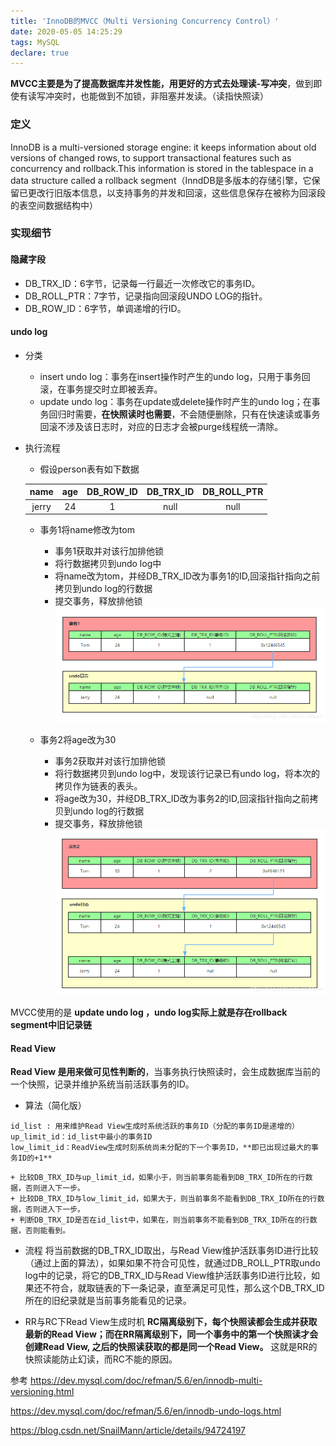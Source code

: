 ```yaml
---
title: 'InnoDB的MVCC（Multi Versioning Concurrency Control）'
date: 2020-05-05 14:25:29
tags: MySQL
declare: true
---
```

**MVCC主要是为了提高数据库并发性能，用更好的方式去处理读-写冲突**，做到即使有读写冲突时，也能做到不加锁，非阻塞并发读。（读指快照读）
###  定义
InnoDB is a multi-versioned storage engine: it keeps information about old versions of changed rows, to support transactional features such as concurrency and rollback.This information is stored in the tablespace in a data structure called a rollback segment（InndDB是多版本的存储引擎，它保留已更改行旧版本信息，以支持事务的并发和回滚，这些信息保存在被称为回滚段的表空间数据结构中）

###  实现细节
####  隐藏字段
+ DB_TRX_ID：6字节，记录每一行最近一次修改它的事务ID。
+ DB_ROLL_PTR：7字节，记录指向回滚段UNDO LOG的指针。
+ DB_ROW_ID：6字节，单调递增的行ID。

####  undo log
+ 分类
    * insert undo log：事务在insert操作时产生的undo log，只用于事务回滚，在事务提交时立即被丢弃。
    * update undo log：事务在update或delete操作时产生的undo log；在事务回归时需要，**在快照读时也需要**，不会随便删除，只有在快速读或事务回滚不涉及该日志时，对应的日志才会被purge线程统一清除。

+ 执行流程
    * 假设person表有如下数据
    
    name | age | DB_ROW_ID | DB_TRX_ID | DB_ROLL_PTR
    :-: | :-: | :-: | :-: | :-: 
    jerry | 24 | 1 | null | null

    * 事务1将name修改为tom
        - 事务1获取并对该行加排他锁
        - 将行数据拷贝到undo log中
        - 将name改为tom，并经DB_TRX_ID改为事务1的ID,回滚指针指向之前拷贝到undo log的行数据
        - 提交事务，释放排他锁
 ![avatar](/images/InnoDB/update-undo-log-4-mvcc1.png)

    * 事务2将age改为30
        - 事务2获取并对该行加排他锁
        - 将行数据拷贝到undo log中，发现该行记录已有undo log，将本次的拷贝作为链表的表头。
        - 将age改为30，并经DB_TRX_ID改为事务2的ID,回滚指针指向之前拷贝到undo log的行数据
        - 提交事务，释放排他锁
 ![avatar](/images/InnoDB/update-undo-log-4-mvcc2.png)

MVCC使用的是 **update undo log ，undo log实际上就是存在rollback segment中旧记录链**

#### Read View
**Read View 是用来做可见性判断的**，当事务执行快照读时，会生成数据库当前的一个快照，记录并维护系统当前活跃事务的ID。

+ 算法（简化版）
```
id_list : 用来维护Read View生成时系统活跃的事务ID（分配的事务ID是递增的）
up_limit_id：id_list中最小的事务ID
low_limit_id：ReadView生成时刻系统尚未分配的下一个事务ID，**即已出现过最大的事务ID的+1**
```
    + 比较DB_TRX_ID与up_limit_id，如果小于，则当前事务能看到DB_TRX_ID所在的行数据，否则进入下一步。
    + 比较DB_TRX_ID与low_limit_id，如果大于，则当前事务不能看到DB_TRX_ID所在的行数据，否则进入下一步。
    + 判断DB_TRX_ID是否在id_list中，如果在，则当前事务不能看到DB_TRX_ID所在的行数据，否则能看到。

+ 流程
将当前数据的DB_TRX_ID取出，与Read View维护活跃事务ID进行比较（通过上面的算法），如果如果不符合可见性，就通过DB_ROLL_PTR取undo log中的记录，将它的DB_TRX_ID与Read View维护活跃事务ID进行比较，如果还不符合，就取链表的下一条记录，直至满足可见性，那么这个DB_TRX_ID所在的旧纪录就是当前事务能看见的记录。

+ RR与RC下Read View生成时机
**RC隔离级别下，每个快照读都会生成并获取最新的Read View；而在RR隔离级别下，同一个事务中的第一个快照读才会创建Read View, 之后的快照读获取的都是同一个Read View。**
这就是RR的快照读能防止幻读，而RC不能的原因。

参考
https://dev.mysql.com/doc/refman/5.6/en/innodb-multi-versioning.html

https://dev.mysql.com/doc/refman/5.6/en/innodb-undo-logs.html

https://blog.csdn.net/SnailMann/article/details/94724197